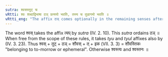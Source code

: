 ```yaml
---
sutra: श्वसस्तुट् च
vRtti: श्वः शब्दाद्विभाषा ठञ् प्रत्ययो भवति, तस्य च तुडागमो भवति ॥
vRtti_eng: "The affix ठञ् comes optionally in the remaining senses after the word श्वस् and it takes the augment तुट् ॥"
---
```

The word श्वस् takes the affix त्यप् by _sutra_ (IV. 2. 10). This _sutra_ ordains ठञ् ॥ When free from the scope of these rules, it takes _tyu_ and _tyul_ affixes also by (IV. 3. 23). Thus श्वस् + तुट् + ठञ् = शौवस् + त् + इक (VII. 3. 3) = शौवस्तिकः "belonging to to-morrow or ephemeral". Otherwise श्वस्त्यः and श्वस्तनः ॥
